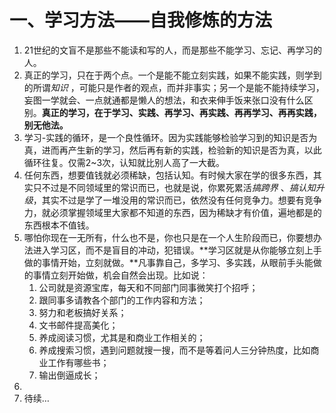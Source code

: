 # 一、学习方法——自我修炼的方法

1. 21世纪的文盲不是那些不能读和写的人，而是那些不能学习、忘记、再学习的人。
2. 真正的学习，只在于两个点。一个是能不能立刻实践，如果不能实践，则学到的所谓*知识* ，可能只是作者的观点，而并非事实；另一个是能不能持续学习，妄图一学就会、一点就通都是懒人的想法，和衣来伸手饭来张口没有什么区别。**真正的学习，在于学习、实践、再学习、再实践、再再学习、再再实践，别无他法。** 
3. 学习-实践的循环，是一个良性循环。因为实践能够检验学习到的知识是否为真，进而再产生新的学习，然后再有新的实践，检验新的知识是否为真，以此循环往复。仅需2~3次，认知就比别人高了一大截。
4. 任何东西，想要值钱就必须稀缺，包括认知。有时候大家在学的很多东西，其实只不过是不同领域里的常识而已，也就是说，你累死累活*搞跨界* 、*搞认知升级*，其实不过是学了一堆没用的常识而已，依然没有任何竞争力。想要有竞争力，就必须掌握领域里大家都不知道的东西，因为稀缺才有价值，遍地都是的东西根本不值钱。
5. 哪怕你现在一无所有，什么也不是，你也只是在一个人生阶段而已，你要想办法进入学习区，而不是盲目的冲动，犯错误。**学习区就是从你能够立刻上手做的事情开始，立刻就做。**凡事靠自己，多学习、多实践，从眼前手头能做的事情立刻开始做，机会自然会出现。比如说：
   1. 公司就是资源宝库，每天和不同部门同事微笑打个招呼；
   2. 跟同事多请教各个部门的工作内容和方法；
   3. 努力和老板搞好关系；
   4. 文书邮件提高美化；
   5. 养成阅读习惯，尤其是和商业工作相关的；
   6. 养成搜索习惯，遇到问题就搜一搜，而不是等着问人三分钟热度，比如商业工作有哪些书；
   7. 输出倒逼成长；
6. 
7. 待续…